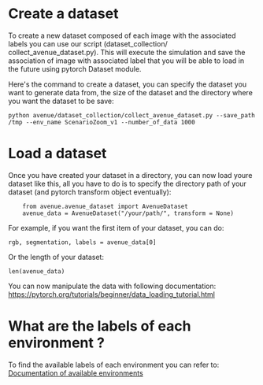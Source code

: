 # Create a dataset

To create a new dataset composed of each image with the associated labels you can use our script (dataset_collection/
collect_avenue_dataset.py). This will execute the simulation and save the association of image with associated label
that you will be able to load in the future using pytorch Dataset module.

Here's the command to create a dataset, you can specify the dataset you want to generate data from, the size of 
the dataset and the directory where you want the dataset to be save:

```
python avenue/dataset_collection/collect_avenue_dataset.py --save_path /tmp --env_name ScenarioZoom_v1 --number_of_data 1000
```

# Load a dataset
Once you have created your dataset in a directory, you can now load youre dataset like this, all you have to do is
to specify the directory path of your dataset (and pytorch transform object eventually):

```
    from avenue.avenue_dataset import AvenueDataset
    avenue_data = AvenueDataset("/your/path/", transform = None)
```


For example, if you want the first item of your dataset, you can do:

```
rgb, segmentation, labels = avenue_data[0]
```

Or the length of your dataset:

```
len(avenue_data)
```

You can now manipulate the data with following documentation: https://pytorch.org/tutorials/beginner/data_loading_tutorial.html

# What are the labels of each environment ?

To find the available labels of each environment you can refer to: 
[Documentation of available environments](ENVIRONMENTS.md)
